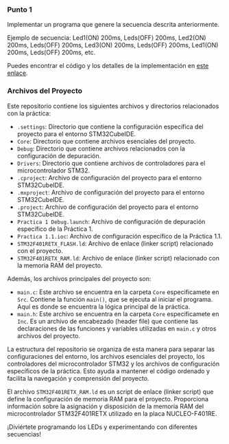 ### Punto 1

Implementar un programa que genere la secuencia descrita anteriormente.

Ejemplo de secuencia: Led1(ON) 200ms, Leds(OFF) 200ms, Led2(ON) 200ms, Leds(OFF) 200ms, Led3(ON) 200ms, Leds(OFF) 200ms, Led1(ON) 200ms, Leds(OFF) 200ms, etc.

Puedes encontrar el código y los detalles de la implementación en [este enlace](https://github.com/Kzamudioq/PdM_workspace/tree/main/Practica%201/Practica%201.1).

### Archivos del Proyecto

Este repositorio contiene los siguientes archivos y directorios relacionados con la práctica:

- `.settings`: Directorio que contiene la configuración específica del proyecto para el entorno STM32CubeIDE.
- `Core`: Directorio que contiene archivos esenciales del proyecto.
- `Debug`: Directorio que contiene archivos relacionados con la configuración de depuración.
- `Drivers`: Directorio que contiene archivos de controladores para el microcontrolador STM32.
- `.cproject`: Archivo de configuración del proyecto para el entorno STM32CubeIDE.
- `.mxproject`: Archivo de configuración del proyecto para el entorno STM32CubeIDE.
- `.project`: Archivo de configuración del proyecto para el entorno STM32CubeIDE.
- `Practica 1 Debug.launch`: Archivo de configuración de depuración específico de la Práctica 1.
- `Practica 1.1.ioc`: Archivo de configuración específico de la Práctica 1.1.
- `STM32F401RETX_FLASH.ld`: Archivo de enlace (linker script) relacionado con el proyecto.
- `STM32F401RETX_RAM.ld`: Archivo de enlace (linker script) relacionado con la memoria RAM del proyecto.

Además, los archivos principales del proyecto son:

- `main.c`: Este archivo se encuentra en la carpeta `Core` especificamete en `Src`. Contiene la función `main()`, que se ejecuta al iniciar el programa. Aquí es donde se encuentra la lógica principal de la práctica.
- `main.h`: Este archivo se encuentra en la carpeta `Core` especificamete en `Inc`. Es un archivo de encabezado (header file) que contiene las declaraciones de las funciones y variables utilizadas en `main.c` y otros archivos del proyecto.

La estructura del repositorio se organiza de esta manera para separar las configuraciones del entorno, los archivos esenciales del proyecto, los controladores del microcontrolador STM32 y los archivos de configuración específicos de la práctica. Esto ayuda a mantener el código ordenado y facilita la navegación y comprensión del proyecto.

El archivo `STM32F401RETX_RAM.ld` es un script de enlace (linker script) que define la configuración de memoria RAM para el proyecto. Proporciona información sobre la asignación y disposición de la memoria RAM del microcontrolador STM32F401RETX utilizado en la placa NUCLEO-F401RE.

¡Diviértete programando los LEDs y experimentando con diferentes secuencias!


